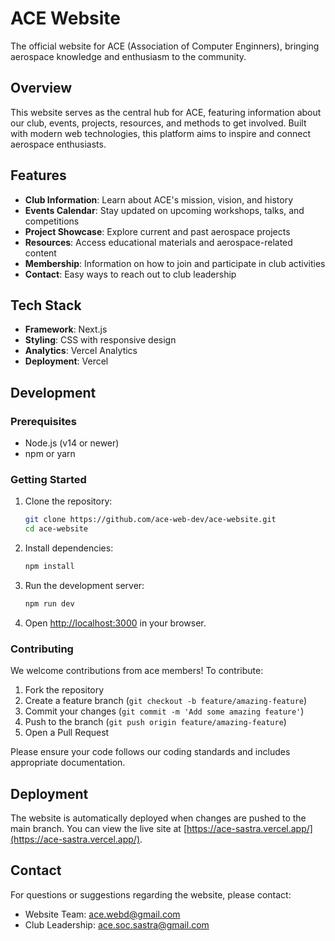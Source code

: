 # ACE Website

The official website for ACE (Association of Computer Enginners), bringing aerospace knowledge and enthusiasm to the community.

## Overview

This website serves as the central hub for ACE, featuring information about our club, events, projects, resources, and methods to get involved. Built with modern web technologies, this platform aims to inspire and connect aerospace enthusiasts.

## Features

- **Club Information**: Learn about ACE's mission, vision, and history
- **Events Calendar**: Stay updated on upcoming workshops, talks, and competitions
- **Project Showcase**: Explore current and past aerospace projects
- **Resources**: Access educational materials and aerospace-related content
- **Membership**: Information on how to join and participate in club activities
- **Contact**: Easy ways to reach out to club leadership

## Tech Stack

- **Framework**: Next.js
- **Styling**: CSS with responsive design
- **Analytics**: Vercel Analytics
- **Deployment**: Vercel

## Development

### Prerequisites

- Node.js (v14 or newer)
- npm or yarn

### Getting Started

1. Clone the repository:
   ```bash
   git clone https://github.com/ace-web-dev/ace-website.git
   cd ace-website
   ```

2. Install dependencies:
   ```bash
   npm install
   ```

3. Run the development server:
   ```bash
   npm run dev
   ```

4. Open [http://localhost:3000](http://localhost:3000) in your browser.

### Contributing

We welcome contributions from ace members! To contribute:

1. Fork the repository
2. Create a feature branch (`git checkout -b feature/amazing-feature`)
3. Commit your changes (`git commit -m 'Add some amazing feature'`)
4. Push to the branch (`git push origin feature/amazing-feature`)
5. Open a Pull Request

Please ensure your code follows our coding standards and includes appropriate documentation.

## Deployment

The website is automatically deployed when changes are pushed to the main branch. You can view the live site at [https://ace-sastra.vercel.app/](https://ace-sastra.vercel.app/).

## Contact

For questions or suggestions regarding the website, please contact:
- Website Team: [ace.webd@gmail.com](mailto:ace.webd@gmail.com)
- Club Leadership: [ace.soc.sastra@gmail.com](mailto:ace.soc.sastra@gmail.com)